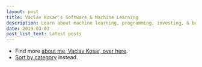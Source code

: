 ```yaml
---
layout: post
title: Vaclav Kosar's Software & Machine Learning
description: Learn about machine learning, programming, investing, & business.
date: 2019-03-03
post_list_text: Latest posts
---
```

- Find more <a href="/about-vaclav-kosar"> about me, Vaclav Kosar, over here</a>.
- <a href="/categories">Sort by category</a> instead.

